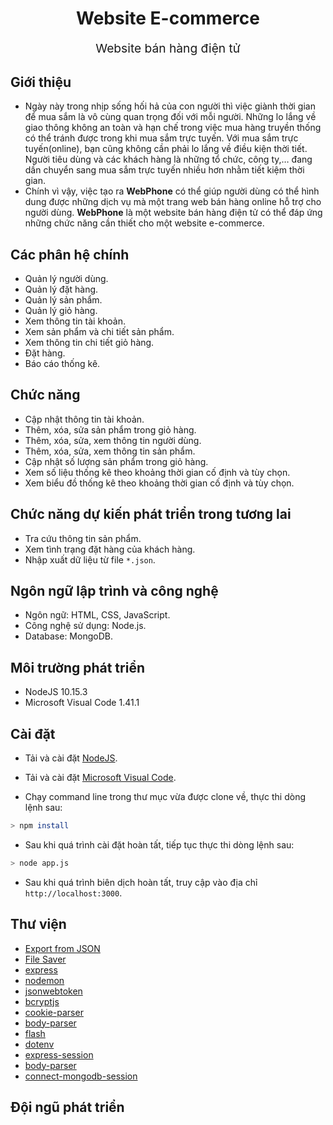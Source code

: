 <h1 align="center">
  Website E-commerce
</h1>
<p align="center" style="font-size: 1.2rem;">Website bán hàng điện tử</p>


## Giới thiệu

* Ngày này trong nhịp sống hối hả của con người thì việc giành thời gian để mua sắm là vô cùng quan trọng đối với mỗi người. Những lo lắng về giao thông không an toàn và hạn chế trong việc mua hàng truyền thống có thể tránh được trong khi mua sắm trực tuyến. Với mua sắm trực tuyến(online), bạn cũng không cần phải lo lắng về điều kiện thời tiết. Người tiêu dùng và các khách hàng là những tổ chức, công ty,… đang dần chuyển sang mua sắm trực tuyến nhiều hơn nhằm tiết kiệm thời gian.
* Chính vì vậy, việc tạo ra **WebPhone** có thể giúp người dùng có thể hình dung được những dịch vụ mà một trang web bán hàng online hỗ trợ cho người dùng. **WebPhone** là một website bán hàng điện tử có thể đáp ứng những chức năng cần thiết cho một website e-commerce.


## Các phân hệ chính
*	Quản lý người dùng.
*	Quản lý đặt hàng.
*	Quản lý sản phẩm.
*	Quản lý giỏ hàng.
*   Xem thông tin tài khoản.
*	Xem sản phẩm và chi tiết sản phẩm.
*	Xem thông tin chi tiết giỏ hàng.
*	Đặt hàng.
*	Báo cáo thống kê.


  
## Chức năng
* Cập nhật thông tin tài khoản.
* Thêm, xóa, sửa sản phẩm trong giỏ hàng.
* Thêm, xóa, sửa, xem thông tin người dùng.
* Thêm, xóa, sửa, xem thông tin sản phẩm.
* Cập nhật số lượng sản phẩm trong giỏ hàng.
* Xem số liệu thống kê theo khoảng thời gian cố định và tùy chọn.
* Xem biểu đồ thống kê theo khoảng thời gian cố định và tùy chọn.

## Chức năng dự kiến phát triển trong tương lai
* Tra cứu thông tin sản phẩm.
* Xem tình trạng đặt hàng của khách hàng.
* Nhập xuất dữ liệu từ file `*.json`.

## Ngôn ngữ lập trình và công nghệ
* Ngôn ngữ: HTML, CSS, JavaScript.
* Công nghệ sử dụng: Node.js.
* Database: MongoDB.

## Môi trường phát triển
* NodeJS 10.15.3
* Microsoft Visual Code 1.41.1

## Cài đặt
* Tải và cài đặt [NodeJS](https://nodejs.org/en/).
* Tải và cài đặt [Microsoft Visual Code](https://code.visualstudio.com/).


* Chạy command line trong thư mục vừa được clone về, thực thi dòng lệnh sau:
```bash
> npm install
```
* Sau khi quá trình cài đặt hoàn tất, tiếp tục thực thi dòng lệnh sau:
```bash
> node app.js
```
* Sau khi quá trình biên dịch hoàn tất, truy cập vào địa chỉ `http://localhost:3000`.

## Thư viện
* [Export from JSON](https://www.npmjs.com/package/export-from-json)
* [File Saver](https://www.npmjs.com/package/file-saver)
* [express](https://www.npmjs.com/package/express)
* [nodemon](https://www.npmjs.com/package/nodemon)
* [jsonwebtoken](https://www.npmjs.com/package/jsonwebtoken)
* [bcryptjs](https://www.npmjs.com/package/bcryptjs)
* [cookie-parser](https://www.npmjs.com/package/cookie-parser)
* [body-parser](https://www.npmjs.com/package/body-parser)
* [flash](https://www.npmjs.com/package/flash)
* [dotenv](https://www.npmjs.com/package/dotenv)
* [express-session](https://www.npmjs.com/package/express-session)
* [body-parser](https://www.npmjs.com/package/body-parser)
* [connect-mongodb-session](https://www.npmjs.com/package/connect-mongodb-session)

## Đội ngũ phát triển

